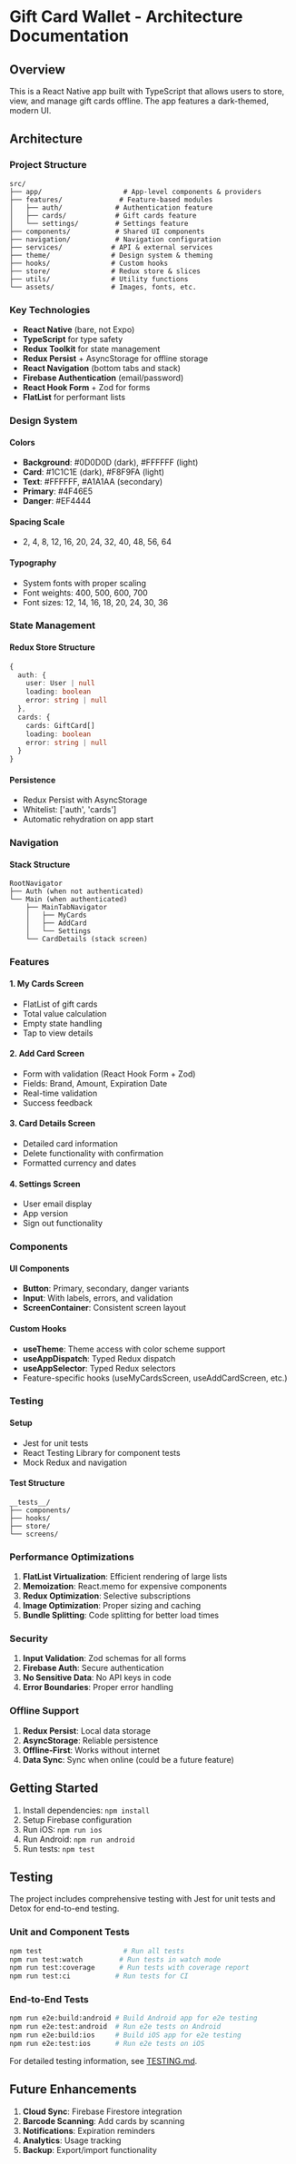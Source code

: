 # Gift Card Wallet - Architecture Documentation

## Overview

This is a React Native app built with TypeScript that allows users to store, view, and manage gift cards offline. The app features a dark-themed, modern UI.

## Architecture

### Project Structure

```
src/
├── app/                    # App-level components & providers
├── features/              # Feature-based modules
│   ├── auth/             # Authentication feature
│   ├── cards/            # Gift cards feature
│   └── settings/         # Settings feature
├── components/           # Shared UI components
├── navigation/           # Navigation configuration
├── services/            # API & external services
├── theme/               # Design system & theming
├── hooks/               # Custom hooks
├── store/               # Redux store & slices
├── utils/               # Utility functions
└── assets/              # Images, fonts, etc.
```

### Key Technologies

- **React Native** (bare, not Expo)
- **TypeScript** for type safety
- **Redux Toolkit** for state management
- **Redux Persist** + AsyncStorage for offline storage
- **React Navigation** (bottom tabs and stack)
- **Firebase Authentication** (email/password)
- **React Hook Form** + Zod for forms
- **FlatList** for performant lists

### Design System

#### Colors
- **Background**: #0D0D0D (dark), #FFFFFF (light)
- **Card**: #1C1C1E (dark), #F8F9FA (light)
- **Text**: #FFFFFF, #A1A1AA (secondary)
- **Primary**: #4F46E5
- **Danger**: #EF4444

#### Spacing Scale
- 2, 4, 8, 12, 16, 20, 24, 32, 40, 48, 56, 64

#### Typography
- System fonts with proper scaling
- Font weights: 400, 500, 600, 700
- Font sizes: 12, 14, 16, 18, 20, 24, 30, 36

### State Management

#### Redux Store Structure
```typescript
{
  auth: {
    user: User | null
    loading: boolean
    error: string | null
  },
  cards: {
    cards: GiftCard[]
    loading: boolean
    error: string | null
  }
}
```

#### Persistence
- Redux Persist with AsyncStorage
- Whitelist: ['auth', 'cards']
- Automatic rehydration on app start

### Navigation

#### Stack Structure
```
RootNavigator
├── Auth (when not authenticated)
└── Main (when authenticated)
    ├── MainTabNavigator
    │   ├── MyCards
    │   ├── AddCard
    │   └── Settings
    └── CardDetails (stack screen)
```

### Features

#### 1. My Cards Screen
- FlatList of gift cards
- Total value calculation
- Empty state handling
- Tap to view details

#### 2. Add Card Screen
- Form with validation (React Hook Form + Zod)
- Fields: Brand, Amount, Expiration Date
- Real-time validation
- Success feedback

#### 3. Card Details Screen
- Detailed card information
- Delete functionality with confirmation
- Formatted currency and dates

#### 4. Settings Screen
- User email display
- App version
- Sign out functionality

### Components

#### UI Components
- **Button**: Primary, secondary, danger variants
- **Input**: With labels, errors, and validation
- **ScreenContainer**: Consistent screen layout

#### Custom Hooks
- **useTheme**: Theme access with color scheme support
- **useAppDispatch**: Typed Redux dispatch
- **useAppSelector**: Typed Redux selectors
- Feature-specific hooks (useMyCardsScreen, useAddCardScreen, etc.)

### Testing

#### Setup
- Jest for unit tests
- React Testing Library for component tests
- Mock Redux and navigation

#### Test Structure
```
__tests__/
├── components/
├── hooks/
├── store/
└── screens/
```

### Performance Optimizations

1. **FlatList Virtualization**: Efficient rendering of large lists
2. **Memoization**: React.memo for expensive components
3. **Redux Optimization**: Selective subscriptions
4. **Image Optimization**: Proper sizing and caching
5. **Bundle Splitting**: Code splitting for better load times

### Security

1. **Input Validation**: Zod schemas for all forms
2. **Firebase Auth**: Secure authentication
3. **No Sensitive Data**: No API keys in code
4. **Error Boundaries**: Proper error handling

### Offline Support

1. **Redux Persist**: Local data storage
2. **AsyncStorage**: Reliable persistence
3. **Offline-First**: Works without internet
4. **Data Sync**: Sync when online (could be a future feature)

## Getting Started

1. Install dependencies: `npm install`
2. Setup Firebase configuration
3. Run iOS: `npm run ios`
4. Run Android: `npm run android`
5. Run tests: `npm test`

## Testing

The project includes comprehensive testing with Jest for unit tests and Detox for end-to-end testing.

### Unit and Component Tests
```bash
npm test                    # Run all tests
npm run test:watch         # Run tests in watch mode
npm run test:coverage      # Run tests with coverage report
npm run test:ci           # Run tests for CI
```

### End-to-End Tests
```bash
npm run e2e:build:android # Build Android app for e2e testing
npm run e2e:test:android  # Run e2e tests on Android
npm run e2e:build:ios     # Build iOS app for e2e testing
npm run e2e:test:ios      # Run e2e tests on iOS
```

For detailed testing information, see [TESTING.md](./TESTING.md).

## Future Enhancements

1. **Cloud Sync**: Firebase Firestore integration
2. **Barcode Scanning**: Add cards by scanning
3. **Notifications**: Expiration reminders
4. **Analytics**: Usage tracking
5. **Backup**: Export/import functionality 